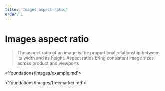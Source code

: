 ```yaml
---
title: 'Images aspect ratio'
order: 1
---
```


# Images aspect ratio

> The aspect ratio of an image is the proportional relationship between its width and its height. Aspect ratios bring consistent image sizes across product and viewports

<'foundations/Images/example.md'>

<'foundations/Images/freemarker.md'>
